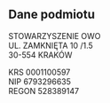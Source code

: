 ## Dane podmiotu

STOWARZYSZENIE OWO  
UL. ZAMKNIĘTA 10 /1.5  
30-554 KRAKÓW  

KRS 0001100597  
NIP 6793296635  
REGON 528389147  
